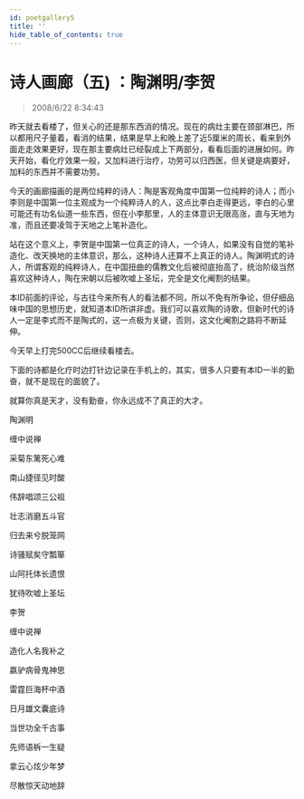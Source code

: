 ```yaml
---
id: poetgallery5
title: ''
hide_table_of_contents: true
---
```


# 诗人画廊（五) ：陶渊明/李贺

> 2008/6/22 8:34:43

<div style={{color: '#990000', fontSize: '18px', fontWeight: '500', textAlign: 'left', lineHeight: '180%'}}>

昨天就去看楼了，但关心的还是那东西消的情况。现在的病灶主要在颈部淋巴，所以都用尺子量着，看消的结果，结果是早上和晚上差了近5厘米的周长，看来到外面走走效果更好，现在那主要病灶已经裂成上下两部分，看看后面的进展如何。昨天开始，看化疗效果一般，又加料进行治疗，功劳可以归西医，但关键是病要好，加料的东西并不需要功劳。

</div>

<div style={{color: '#CC0000', fontSize: '20px', fontWeight: '500', textAlign: 'left', lineHeight: '180%'}}>


今天的画廊描画的是两位纯粹的诗人：陶是客观角度中国第一位纯粹的诗人；而小李则是中国第一位主观成为一个纯粹诗人的人，这点比李白走得更远，李白的心里可能还有功名仙道一些东西，但在小李那里，人的主体意识无限高涨，直与天地为准，而且还要凌驾于天地之上笔补造化。

 

站在这个意义上，李贺是中国第一位真正的诗人，一个诗人，如果没有自觉的笔补造化、改天换地的主体意识，那么，这种诗人还算不上真正的诗人。陶渊明式的诗人，所谓客观的纯粹诗人，在中国扭曲的儒教文化后被彻底抬高了，统治阶级当然喜欢这种诗人，陶在宋朝以后被吹嘘上圣坛，完全是文化阉割的结果。

 

本ID前面的评论，与古往今来所有人的看法都不同，所以不免有所争论，但仔细品味中国的思想历史，就知道本ID所讲非虚。我们可以喜欢陶的诗歌，但新时代的诗人一定是李式而不是陶式的，这一点极为关键，否则，这文化阉割之路将不断延伸。

</div>

<div style={{color: '#990000', fontSize: '18px', fontWeight: '500', textAlign: 'left', lineHeight: '180%'}}>

今天早上打完500CC后继续看楼去。

 

下面的诗都是化疗时边打针边记录在手机上的，其实，很多人只要有本ID一半的勤奋，就不是现在的面貌了。

 

就算你真是天才，没有勤奋，你永远成不了真正的大才。

</div>

 
<div style={{color:'#FF0000', fontSize: '56px', fontWeight: '500', textAlign: 'center', lineHeight: '150%', marginTop: '50px'}}>

陶渊明
</div>

 
<div style={{color:'#FF0000', fontSize: '32px', fontWeight: '500', textAlign: 'center', lineHeight: '250%'}}>

缠中说禅
</div>

 
<div style={{color:'#FF0000', fontSize: '32px', fontWeight: '500', textAlign: 'center', lineHeight: '100%'}}>

采菊东篱死心难

南山捷径见时酸

伟辞唱颂三公祖

壮志消磨五斗官

归去来兮脱笼网

诗骚赋矣守瓢箪

山阿托体长遗恨

犹待吹嘘上圣坛

</div>

 
<div style={{color:'#FF0000', fontSize: '56px', fontWeight: '500', textAlign: 'center', lineHeight: '150%', marginTop: '50px'}}>

李贺
</div>

 
<div style={{color:'#FF0000', fontSize: '32px', fontWeight: '500', textAlign: 'center', lineHeight: '250%'}}>

缠中说禅
</div>

 
<div style={{color:'#FF0000', fontSize: '32px', fontWeight: '500', textAlign: 'center', lineHeight: '100%'}}>

造化人名我补之

嬴驴病骨鬼神思

雷霆巨海杯中酒

日月雄文囊底诗

当世功全千古事

先师语柝一生疑

拿云心炫少年梦

尽散惊天动地辞
</div>